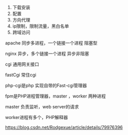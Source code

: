 1. 下载安装
2. 配置
3. 方向代理
4. ip限制，限制流量，黑白名单
5. 跨域访问



apache 同步多进程，一个链接一个进程 阻塞型

nginx 异步，多个链接一个进程 异步非阻塞



cgi 通用网关接口

fastCgi 常住cgi

php-cgi是php 实现自带的Fast-cgi管理器

fpm是PHP进程管理器，master ，worker 两种进程

master 负责监听，web server的请求

worker进程有多个，PHP解释器



https://blog.csdn.net/Rodgexue/article/details/79976396